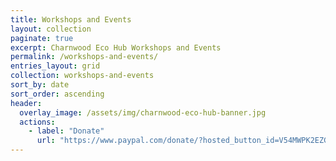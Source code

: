 ```yaml
---
title: Workshops and Events
layout: collection
paginate: true
excerpt: Charnwood Eco Hub Workshops and Events
permalink: /workshops-and-events/
entries_layout: grid
collection: workshops-and-events
sort_by: date
sort_order: ascending
header:
  overlay_image: /assets/img/charnwood-eco-hub-banner.jpg
  actions:
    - label: "Donate"
      url: "https://www.paypal.com/donate/?hosted_button_id=V54MWPK2EZGPY"
---
```

